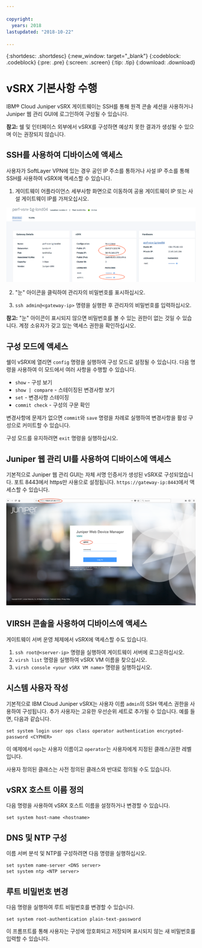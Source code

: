 ```yaml
---

copyright:
  years: 2018
lastupdated: "2018-10-22"

---
```


{:shortdesc: .shortdesc}
{:new_window: target="_blank"}
{:codeblock: .codeblock}
{:pre: .pre}
{:screen: .screen}
{:tip: .tip}
{:download: .download}

# vSRX 기본사항 수행
IBM® Cloud Juniper vSRX 게이트웨이는 SSH를 통해 원격 콘솔 세션을 사용하거나 Juniper 웹 관리 GUI에 로그인하여 구성될 수 있습니다. 

**참고:** 쉘 및 인터페이스 외부에서 vSRX를 구성하면 예상치 못한 결과가 생성될 수 있으며 이는 권장되지 않습니다. 

## SSH를 사용하여 디바이스에 액세스

사용자가 SoftLayer VPN에 있는 경우 공인 IP 주소를 통하거나 사설 IP 주소를 통해 SSH를 사용하여 vSRX에 액세스할 수 있습니다.

1. 게이트웨이 어플라이언스 세부사항 화면으로 이동하여 공용 게이트웨이 IP 또는 사설 게이트웨이 IP를 가져오십시오. 

  <img src="images/basics.png" alt="그림" style="width: 700px;"/>

2. "눈" 아이콘을 클릭하여 관리자의 비밀번호를 표시하십시오. 

3. `ssh admin@<gateway-ip>` 명령을 실행한 후 관리자의 비밀번호를 입력하십시오.

**참고:** "눈" 아이콘이 표시되지 않으면 비밀번호를 볼 수 있는 권한이 없는 것일 수 있습니다. 계정 소유자가 갖고 있는 액세스 권한을 확인하십시오. 

## 구성 모드에 액세스

쉘이 vSRX에 열리면 `config` 명령을 실행하여 구성 모드로 설정될 수 있습니다. 다음 명령을 사용하여 이 모드에서 여러 사항을 수행할 수 있습니다. 

* `show` - 구성 보기  
* `show | compare` - 스테이징된 변경사항 보기
* `set` - 변경사항 스테이징
* `commit check` - 구성의 구문 확인

변경사항에 문제가 없으면 `commit`와 `save` 명령을 차례로 실행하여 변경사항을 활성 구성으로 커미트할 수 있습니다.  

구성 모드를 유지하려면 `exit` 명령을 실행하십시오.

## Juniper 웹 관리 UI를 사용하여 디바이스에 액세스

기본적으로 Juniper 웹 관리 GUI는 자체 서명 인증서가 생성된 vSRX로 구성되었습니다. 포트 8443에서 https만 사용으로 설정됩니다. `https://gateway-ip:8443`에서 액세스할 수 있습니다. 

![게이트웨이 어플라이언스 HA 세부사항](images/vSRX-webui.png)

## VIRSH 콘솔을 사용하여 디바이스에 액세스

게이트웨이 서버 운영 체제에서 vSRX에 액세스할 수도 있습니다. 

1. `ssh root@<server-ip>` 명령을 실행하여 게이트웨이 서버에 로그온하십시오. 
2. `virsh list` 명령을 실행하여 vSRX VM 이름을 찾으십시오. 
3. `virsh console <your vSRX VM name>` 명령을 실행하십시오.

## 시스템 사용자 작성

기본적으로 IBM Cloud Juniper vSRX는 사용자 이름 `admin`의 SSH 액세스 권한을 사용하여 구성됩니다. 추가 사용자는 고유한 우선순위 세트로 추가될 수 있습니다. 예를 들면, 다음과 같습니다.

```
set system login user ops class operator authentication encrypted-password <CYPHER>
```

이 예제에서 `ops`는 사용자 이름이고 `operator`는 사용자에게 지정된 클래스/권한 레벨입니다. 

사용자 정의된 클래스는 사전 정의된 클래스와 반대로 정의될 수도 있습니다. 

## vSRX 호스트 이름 정의

다음 명령을 사용하여 vSRX 호스트 이름을 설정하거나 변경할 수 있습니다.

```
set system host-name <hostname>
```

## DNS 및 NTP 구성

이름 서버 분석 및 NTP를 구성하려면 다음 명령을 실행하십시오.

```
set system name-server <DNS server>
set system ntp <NTP server>
```

## 루트 비밀번호 변경

다음 명령을 실행하여 루트 비밀번호를 변경할 수 있습니다.

```
set system root-authentication plain-text-password
```

이 프롬프트를 통해 사용자는 구성에 암호화되고 저장되며 표시되지 않는 새 비밀번호를 입력할 수 있습니다. 
